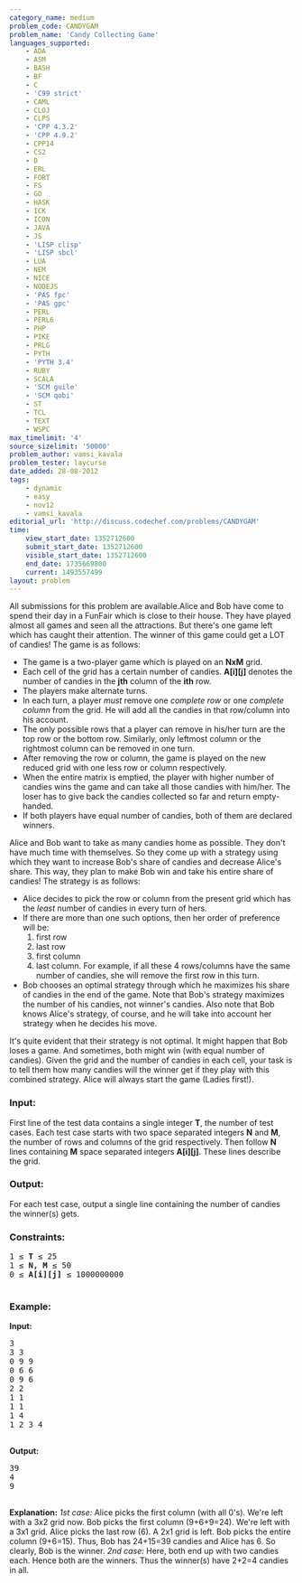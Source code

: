 ```yaml
---
category_name: medium
problem_code: CANDYGAM
problem_name: 'Candy Collecting Game'
languages_supported:
    - ADA
    - ASM
    - BASH
    - BF
    - C
    - 'C99 strict'
    - CAML
    - CLOJ
    - CLPS
    - 'CPP 4.3.2'
    - 'CPP 4.9.2'
    - CPP14
    - CS2
    - D
    - ERL
    - FORT
    - FS
    - GO
    - HASK
    - ICK
    - ICON
    - JAVA
    - JS
    - 'LISP clisp'
    - 'LISP sbcl'
    - LUA
    - NEM
    - NICE
    - NODEJS
    - 'PAS fpc'
    - 'PAS gpc'
    - PERL
    - PERL6
    - PHP
    - PIKE
    - PRLG
    - PYTH
    - 'PYTH 3.4'
    - RUBY
    - SCALA
    - 'SCM guile'
    - 'SCM qobi'
    - ST
    - TCL
    - TEXT
    - WSPC
max_timelimit: '4'
source_sizelimit: '50000'
problem_author: vamsi_kavala
problem_tester: laycurse
date_added: 28-08-2012
tags:
    - dynamic
    - easy
    - nov12
    - vamsi_kavala
editorial_url: 'http://discuss.codechef.com/problems/CANDYGAM'
time:
    view_start_date: 1352712600
    submit_start_date: 1352712600
    visible_start_date: 1352712600
    end_date: 1735669800
    current: 1493557499
layout: problem
---
```

All submissions for this problem are available.Alice and Bob have come to spend their day in a FunFair which is close to their house. They have played almost all games and seen all the attractions. But there's one game left which has caught their attention. The winner of this game could get a LOT of candies! The game is as follows:

- The game is a two-player game which is played on an **NxM** grid.
- Each cell of the grid has a certain number of candies. **A\[i\]\[j\]** denotes the number of candies in the **jth** column of the **ith** row.
- The players make alternate turns.
- In each turn, a player *must* remove one *complete row* or one *complete column* from the grid. He will add all the candies in that row/column into his account.
- The only possible rows that a player can remove in his/her turn are the top row or the bottom row. Similarly, only leftmost column or the rightmost column can be removed in one turn.
- After removing the row or column, the game is played on the new reduced grid with one less row or column respectively.
- When the entire matrix is emptied, the player with higher number of candies wins the game and can take all those candies with him/her. The loser has to give back the candies collected so far and return empty-handed.
- If both players have equal number of candies, both of them are declared winners.

Alice and Bob want to take as many candies home as possible. They don't have much time with themselves. So they come up with a strategy using which they want to increase Bob's share of candies and decrease Alice's share. This way, they plan to make Bob win and take his entire share of candies! The strategy is as follows:

- Alice decides to pick the row or column from the present grid which has the *least* number of candies in every turn of hers.
- If there are more than one such options, then her order of preference will be:
     1) first row
     2) last row
     3) first column
     4) last column.
     For example, if all these 4 rows/columns have the same number of candies, she will remove the first row in this turn.
- Bob chooses an optimal strategy through which he maximizes his share of candies in the end of the game. Note that Bob's strategy maximizes the number of his candies, not winner's candies. Also note that Bob knows Alice's strategy, of course, and he will take into account her strategy when he decides his move.

It's quite evident that their strategy is not optimal. It might happen that Bob loses a game. And sometimes, both might win (with equal number of candies). Given the grid and the number of candies in each cell, your task is to tell them how many candies will the winner get if they play with this combined strategy. Alice will always start the game (Ladies first!).

### Input:

First line of the test data contains a single integer **T**, the number of test cases.
 Each test case starts with two space separated integers **N** and **M**, the number of rows and columns of the grid respectively.
 Then follow **N** lines containing **M** space separated integers **A\[i\]\[j\]**. These lines describe the grid.

### Output:

For each test case, output a single line containing the number of candies the winner(s) gets.

### Constraints:

<pre>1 ≤ <b>T</b> ≤ 25
1 ≤ <b>N, M</b> ≤ 50
0 ≤ <b>A[i][j]</b> ≤ 1000000000 

</pre>
### Example:

**Input:**

<pre>3
3 3
0 9 9
0 6 6
0 9 6
2 2
1 1
1 1
1 4
1 2 3 4

</pre>
**Output:**

<pre>39
4
9

</pre>
**Explanation:**
 *1st case:* Alice picks the first column (with all 0's). We're left with a 3x2 grid now. Bob picks the first column (9+6+9=24). We're left with a 3x1 grid. Alice picks the last row (6). A 2x1 grid is left. Bob picks the entire column (9+6=15). Thus, Bob has 24+15=39 candies and Alice has 6. So clearly, Bob is the winner.
 *2nd case:* Here, both end up with two candies each. Hence both are the winners. Thus the winner(s) have 2+2=4 candies in all.
